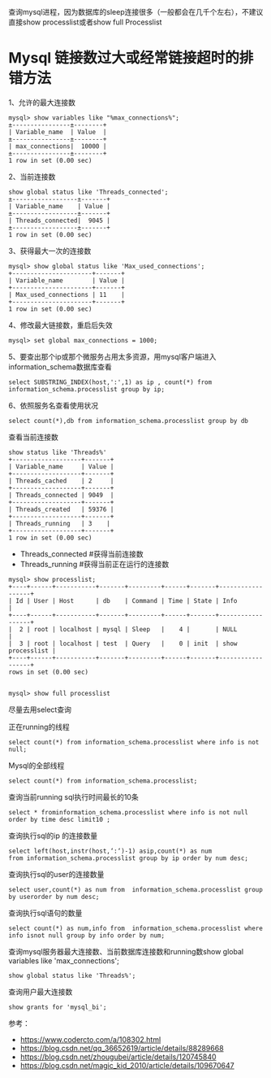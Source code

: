 查询mysql进程，因为数据库的sleep连接很多（一般都会在几千个左右），不建议直接show processlist或者show full Processlist

# Mysql 链接数过大或经常链接超时的排错方法

1、允许的最大连接数
```
mysql> show variables like "%max_connections%";
±----------------±--------+
| Variable_name  | Value  |
±----------------±--------+
| max_connections|  10000 |
±----------------±--------+
1 row in set (0.00 sec)
```

2、当前连接数
```
show global status like 'Threads_connected';
±------------------±-------+
| Variable_name    | Value |
±------------------±-------+
| Threads_connected|  9045 |
±------------------±-------+
1 row in set (0.00 sec)
```

3、获得最大一次的连接数
```
mysql> show global status like 'Max_used_connections';
+----------------------+-------+
| Variable_name        | Value |
+----------------------+-------+
| Max_used_connections | 11    |
+----------------------+-------+
1 row in set (0.00 sec)
```

4、修改最大链接数，重启后失效
```
mysql> set global max_connections = 1000;
```

5、要查出那个ip或那个微服务占用太多资源，用mysql客户端进入information_schema数据库查看
```
select SUBSTRING_INDEX(host,':',1) as ip , count(*) from information_schema.processlist group by ip;
```

6、依照服务名查看使用状况
```
select count(*),db from information_schema.processlist group by db
```

查看当前连接数
```
show status like 'Threads%'
+-------------------+-------+
| Variable_name     | Value |
+-------------------+-------+
| Threads_cached    | 2     |
+-------------------+-------+
| Threads_connected | 9049  |
+-------------------+-------+
| Threads_created   | 59376 |
+-------------------+-------+
| Threads_running   | 3    |
+-------------------+-------+
1 row in set (0.00 sec)
```
- Threads_connected #获得当前连接数
- Threads_running #获得当前正在运行的连接数


```
mysql> show processlist;
+----+------+-----------+-------+---------+------+-------+------------------+
| Id | User | Host      | db    | Command | Time | State | Info             |
+----+------+-----------+-------+---------+------+-------+------------------+
|  2 | root | localhost | mysql | Sleep   |    4 |       | NULL             |
|  3 | root | localhost | test  | Query   |    0 | init  | show processlist |
+----+------+-----------+-------+---------+------+-------+------------------+
rows in set (0.00 sec)


mysql> show full processlist
```

尽量去用select查询

正在running的线程
```
select count(*) from information_schema.processlist where info is not null;
```

Mysql的全部线程
```
select count(*) from information_schema.processlist;
```

查询当前running sql执行时间最长的10条
```
select * frominformation_schema.processlist where info is not null order by time desc limit10 ;
```

查询执行sql的ip 的连接数量
```
select left(host,instr(host,‘:‘)-1) asip,count(*) as num from information_schema.processlist group by ip order by num desc;
```

查询执行sql的user的连接数量
```
select user,count(*) as num from  information_schema.processlist group by userorder by num desc;
```

查询执行sql语句的数量
```
select count(*) as num,info from  information_schema.processlist where info isnot null group by info order by num;
```

查询mysql服务器最大连接数、当前数据库连接数和running数show global variables like 'max_connections';
```
show global status like 'Threads%';
```

查询用户最大连接数
```
show grants for 'mysql_bi';
```

参考：
- https://www.codercto.com/a/108302.html
- https://blog.csdn.net/qq_36652619/article/details/88289668
- https://blog.csdn.net/zhougubei/article/details/120745840
- https://blog.csdn.net/magic_kid_2010/article/details/109670647
